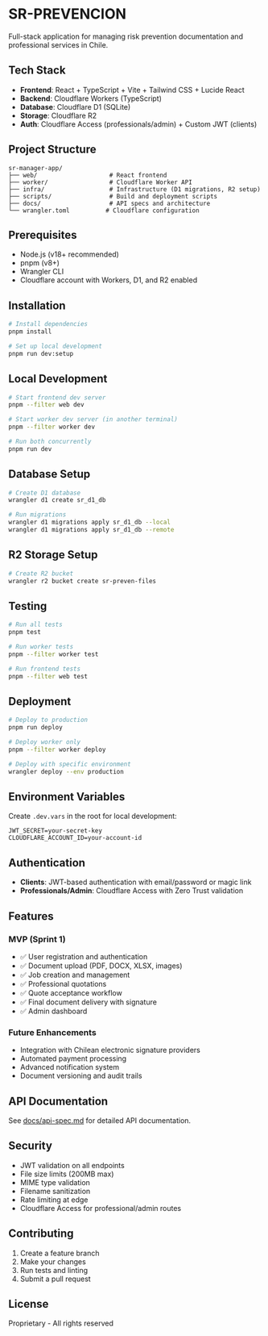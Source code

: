 # SR-PREVENCION

Full-stack application for managing risk prevention documentation and professional services in Chile.

## Tech Stack

- **Frontend**: React + TypeScript + Vite + Tailwind CSS + Lucide React
- **Backend**: Cloudflare Workers (TypeScript)
- **Database**: Cloudflare D1 (SQLite)
- **Storage**: Cloudflare R2
- **Auth**: Cloudflare Access (professionals/admin) + Custom JWT (clients)

## Project Structure

```
sr-manager-app/
├── web/                    # React frontend
├── worker/                 # Cloudflare Worker API
├── infra/                  # Infrastructure (D1 migrations, R2 setup)
├── scripts/                # Build and deployment scripts
├── docs/                   # API specs and architecture
└── wrangler.toml          # Cloudflare configuration
```

## Prerequisites

- Node.js (v18+ recommended)
- pnpm (v8+)
- Wrangler CLI
- Cloudflare account with Workers, D1, and R2 enabled

## Installation

```bash
# Install dependencies
pnpm install

# Set up local development
pnpm run dev:setup
```

## Local Development

```bash
# Start frontend dev server
pnpm --filter web dev

# Start worker dev server (in another terminal)
pnpm --filter worker dev

# Run both concurrently
pnpm run dev
```

## Database Setup

```bash
# Create D1 database
wrangler d1 create sr_d1_db

# Run migrations
wrangler d1 migrations apply sr_d1_db --local
wrangler d1 migrations apply sr_d1_db --remote
```

## R2 Storage Setup

```bash
# Create R2 bucket
wrangler r2 bucket create sr-preven-files
```

## Testing

```bash
# Run all tests
pnpm test

# Run worker tests
pnpm --filter worker test

# Run frontend tests
pnpm --filter web test
```

## Deployment

```bash
# Deploy to production
pnpm run deploy

# Deploy worker only
pnpm --filter worker deploy

# Deploy with specific environment
wrangler deploy --env production
```

## Environment Variables

Create `.dev.vars` in the root for local development:

```env
JWT_SECRET=your-secret-key
CLOUDFLARE_ACCOUNT_ID=your-account-id
```

## Authentication

- **Clients**: JWT-based authentication with email/password or magic link
- **Professionals/Admin**: Cloudflare Access with Zero Trust validation

## Features

### MVP (Sprint 1)
- ✅ User registration and authentication
- ✅ Document upload (PDF, DOCX, XLSX, images)
- ✅ Job creation and management
- ✅ Professional quotations
- ✅ Quote acceptance workflow
- ✅ Final document delivery with signature
- ✅ Admin dashboard

### Future Enhancements
- Integration with Chilean electronic signature providers
- Automated payment processing
- Advanced notification system
- Document versioning and audit trails

## API Documentation

See [docs/api-spec.md](./docs/api-spec.md) for detailed API documentation.

## Security

- JWT validation on all endpoints
- File size limits (200MB max)
- MIME type validation
- Filename sanitization
- Rate limiting at edge
- Cloudflare Access for professional/admin routes

## Contributing

1. Create a feature branch
2. Make your changes
3. Run tests and linting
4. Submit a pull request

## License

Proprietary - All rights reserved
